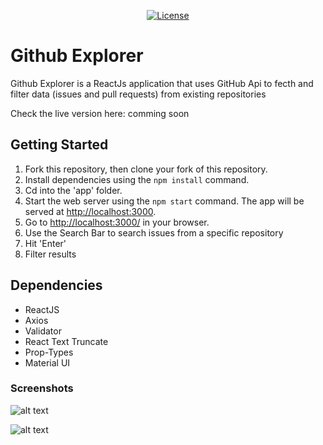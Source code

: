 <p align="center">
  <a href="https://opensource.org/licenses/MIT" >
    <img alt="License" src="https://img.shields.io/badge/license-MIT-%23F8952D">
  </a>
</p>

# Github Explorer

Github Explorer is a ReactJs application that uses GitHub Api to fecth and filter data (issues and pull requests) from existing repositories

Check the live version here: comming soon

## Getting Started

1. Fork this repository, then clone your fork of this repository.
2. Install dependencies using the `npm install` command.
3. Cd into the 'app' folder.
4. Start the web server using the `npm start` command. The app will be served at <http://localhost:3000>.
5. Go to <http://localhost:3000/> in your browser.
6. Use the Search Bar to search issues from a specific repository
7. Hit 'Enter'
8. Filter results

## Dependencies

- ReactJS
- Axios
- Validator
- React Text Truncate
- Prop-Types
- Material UI

### Screenshots

![alt text](/public/images/home.png "Homepage")

![alt text](/public/images/issues.png "Homepage")
